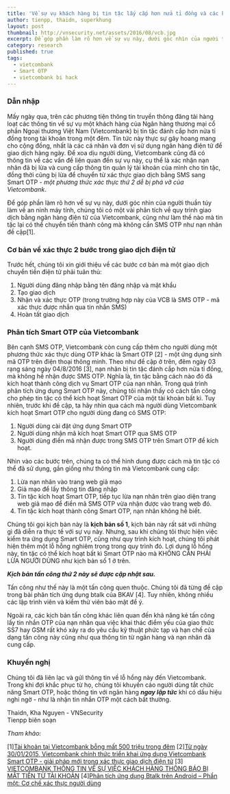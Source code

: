 ```yaml
---
title: 'Về sự vụ khách hàng bị tin tặc lấy cắp hơn nửa tỉ đồng và các kĩ thuật liên quan'
author: tienpp, thaidn, superkhung
layout: post
thumbnail: http://vnsecurity.net/assets/2016/08/vcb.jpg
excerpt: Để góp phần làm rõ hơn về sự vụ này, dưới góc nhìn của người thuần túy làm về an ninh máy tính, chúng tôi có một vài phân tích về quy trình giao dịch bằng ngân hàng điện tử của Vietcombank, cũng như làm thế nào mà tin tặc lại có thể chuyển tiền thành công mà không cần SMS OTP như nạn nhân đề cập.
category: research
published: true
tags:
  - vietcombank
  - Smart OTP
  - vietcombank bi hack
---
```

### Dẫn nhập
Mấy ngày qua, trên các phương tiện thông tin truyền thông đăng tải hàng loạt các thông tin về sự vụ một khách hàng của Ngân hàng thương mại cổ phần Ngoại thương Việt Nam (Vietcombank) bị tin tặc đánh cắp hơn nửa tỉ đồng trong tài khoản trong một đêm. Tin tức này thực sự gây hoang mang cho cộng đồng, nhất là các cá nhân và đơn vị sử dụng ngân hàng điện tử để giao dịch hàng ngày. Để xoa dịu người dùng, Vietcombank cũng đã có thông tin về các vấn đề liên quan đến sự vụ này, cụ thể là xác nhận nạn nhân đã bị lừa và cung cấp thông tin quản lý tài khoản của mình cho tin tặc, đồng thời cũng bị lừa để chuyển từ xác thực giao dịch bằng SMS sang Smart OTP - *một phương thức xác thực thứ 2 dễ bị phá vỡ của Vietcombank*.

Để góp phần làm rõ hơn về sự vụ này, dưới góc nhìn của người thuần túy làm về an ninh máy tính, chúng tôi có một vài phân tích về quy trình giao dịch bằng ngân hàng điện tử của Vietcombank, cũng như làm thế nào mà tin tặc lại có thể chuyển tiền thành công mà không cần SMS OTP như nạn nhân đề cập[1].

### Cơ bản về xác thực 2 bước trong giao dịch điện tử
Trước hết, chúng tôi xin giới thiệu về các bước cơ bản mà một giao dịch chuyển tiền điện tử phải tuân thủ:

1. Người dùng đăng nhập bằng tên đăng nhập và mật khẩu
2. Tạo giao dịch
3. Nhận và xác thực OTP (trong trường hợp này của VCB là SMS OTP - mã xác thực được nhắn qua tin nhắn SMS)
4. Hoàn tất giao dịch

### Phân tích Smart OTP của Vietcombank
Bên cạnh SMS OTP, Vietcombank còn cung cấp thêm cho người dùng một phương thức xác thực dùng OTP khác là Smart OTP [2] - một ứng dụng sinh mã OTP trên điện thoại thông minh. Theo như đề cập ở trên, đêm ngày 03 rạng sáng ngày 04/8/2016 [3], nạn nhân bị tin tặc đánh cắp hơn nửa tỉ đồng, mà không hề nhận được SMS OTP. Nghĩa là, tin tặc bằng cách nào đó đã kích hoạt thành công dịch vụ Smart OTP của nạn nhân. Trong quá trình phân tích ứng dụng Smart OTP này, chúng tôi nhận thấy có cách tấn công cho phép tin tặc có thể kích hoạt Smart OTP của một tài khoản bất  kì. Tuy nhiên, trước khi đề cập, ta hãy nhìn qua cách mà người dùng Vietcombank kích hoạt Smart OTP cho người dùng đang có SMS OTP:

1. Người dùng cài đặt ứng dụng Smart OTP
2. Người dùng nhận mã kích hoạt Smart OTP qua SMS OTP
3. Người dùng điền mã nhận được trong SMS OTP trên Smart OTP để kích hoạt.

Nhìn vào các bước trên, chúng ta có thể hình dung được cách mà tin tặc có thể đã sử dụng, gần giống như thông tin mà Vietcombank cung cấp:

1. Lừa nạn nhân vào trang web giả mạo
2. Giả mạo để lấy thông tin đăng nhập
3. Tin tặc kích hoạt Smart OTP, tiếp tục lừa nạn nhân trên giao diện trang web giả mạo để điền mã SMS OTP vừa nhận được vào trang web đó.
4. Tin tặc kích hoạt thành công Smart OTP, nạn nhân không hề biết.

Chúng tôi gọi kịch bàn này là **kịch bản số 1**, kịch bản này rất sát với những gì đã diễn ra thực tế với sự vụ này. Nhưng, sau khi chúng tôi thực hiện việc kiểm tra ứng dụng Smart OTP, cũng như quy trình kích hoạt, chúng tôi phát hiện thêm một lỗ hỗng nghiêm trọng trong quy trình đó. Lợi dụng lỗ hổng này, tin tặc có thể kích hoạt bất kì Smart OTP nào mà KHÔNG CẦN PHẢI LỪA NGƯỜI DÙNG như kịch bản số 1 ở trên.

***Kịch bản tấn công thứ 2 này sẽ được cập nhật sau.***

Tấn công như thế này là một tấn công quen thuộc. Chúng tôi đã từng đề cập trong bài phân tích ứng dụng btalk của BKAV [4]. Tuy nhiên, không nhiều các lập trình viên và kiểm thử viên bảo mật để ý. 

Ngoài ra, các kịch bản tấn công khác liên quan đến khả năng kẻ tấn công lấy tin nhắn OTP của nạn nhân qua việc khai thác điểm yếu của giao thức SS7 hay GSM rất khó xảy ra do yêu cầu kỹ thuật phức tạp và hạn chế của dạng tấn công này cũng như qua thông tin từ ngân hàng và nạn nhân đã cung cấp.


### Khuyến nghị
Chúng tôi đã liên lạc và gửi thông tin về lỗ hổng này đến Vietcombank. Trong khi đợi khắc phục từ họ, chúng tôi khuyến cáo người dùng tắt chức năng Smart OTP, hoặc thông tin với ngân hàng ***ngay lập tức*** khi có dấu hiệu nghi ngờ - như là nhận tin nhắn OTP một cách bất thường.

Thaidn, Kha Nguyen - VNSecurity  
Tienpp biên soạn

*Tham khảo:*

[1][Tài khoản tại Vietcombank bỗng mất 500 triệu trong đêm](http://motthegioi.vn/kinh-te-c-67/thi-truong-kinh-doanh-c-97/tai-khoan-tai-vietcombank-bong-mat-500-trieu-trong-dem-40267.html)
[2][Từ ngày 30/01/2015, Vietcombank chính thức triển khai ứng dụng Vietcombank Smart OTP - giải pháp mới trong xác thực giao dịch điện tử](https://www.vietcombank.com.vn/News/Vcb_News.aspx?ID=5630)
[3] [VIETCOMBANK THÔNG TIN VỀ SỰ VIỆC KHÁCH HÀNG THÔNG BÁO BỊ MẤT TIỀN TỪ TÀI KHOẢN](https://www.vietcombank.com.vn/News/Vcb_News.aspx?ID=6481) 
[4][Phân tích ứng dụng Btalk trên Android – Phần một: Cơ chế xác thực người dùng](http://www.vnsecurity.net/news/2014/05/06/btalk-part-1.html)
